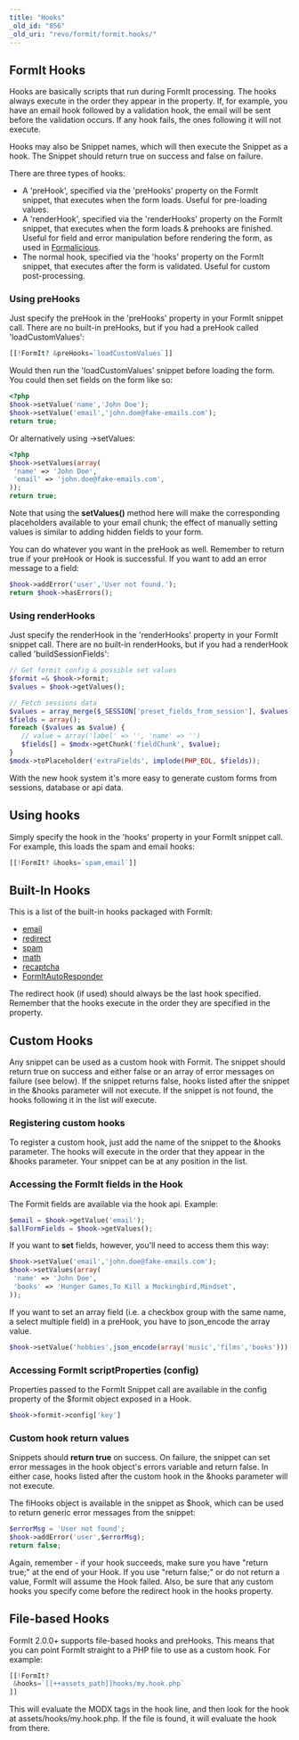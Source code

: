 ```yaml
---
title: "Hooks"
_old_id: "856"
_old_uri: "revo/formit/formit.hooks/"
---
```


## FormIt Hooks

 Hooks are basically scripts that run during FormIt processing. The hooks always execute in the order they appear in the property. If, for example, you have an email hook followed by a validation hook, the email will be sent before the validation occurs. If any hook fails, the ones following it will not execute.

 Hooks may also be Snippet names, which will then execute the Snippet as a hook. The Snippet should return true on success and false on failure.

 There are three types of hooks:

- A 'preHook', specified via the 'preHooks' property on the FormIt snippet, that executes when the form loads. Useful for pre-loading values.
- A 'renderHook', specified via the 'renderHooks' property on the FormIt snippet, that executes when the form loads & prehooks are finished. Useful for field and error manipulation before rendering the form, as used in [Formalicious](https://www.modmore.com/formalicious/).
- The normal hook, specified via the 'hooks' property on the FormIt snippet, that executes after the form is validated. Useful for custom post-processing.

### Using preHooks

 Just specify the preHook in the 'preHooks' property in your FormIt snippet call. There are no built-in preHooks, but if you had a preHook called 'loadCustomValues':

 ``` php 
[[!FormIt? &preHooks=`loadCustomValues`]]
```

 Would then run the 'loadCustomValues' snippet before loading the form. You could then set fields on the form like so:

 ``` php 
<?php
$hook->setValue('name','John Doe');
$hook->setValue('email','john.doe@fake-emails.com');
return true;
```

 Or alternatively using ->setValues:

 ``` php 
<?php
$hook->setValues(array(
  'name' => 'John Doe',
  'email' => 'john.doe@fake-emails.com',
));
return true;
```

 Note that using the **setValues()** method here will make the corresponding placeholders available to your email chunk; the effect of manually setting values is similar to adding hidden fields to your form.

 You can do whatever you want in the preHook as well. Remember to return true if your preHook or Hook is successful. If you want to add an error message to a field:

 ``` php 
$hook->addError('user','User not found.');
return $hook->hasErrors();
```

### Using renderHooks

 Just specify the renderHook in the 'renderHooks' property in your FormIt snippet call. There are no built-in renderHooks, but if you had a renderHook called 'buildSessionFields':

 ``` php 
// Get formit config & possible set values
$formit =& $hook->formit;
$values = $hook->getValues();

// Fetch sessions data
$values = array_merge($_SESSION['preset_fields_from_session'], $values);
$fields = array();
foreach ($values as $value) {
	// value = array('label' => '', 'name' => '')
	$fields[] = $modx->getChunk('fieldChunk', $value);
}
$modx->toPlaceholder('extraFields', implode(PHP_EOL, $fields));
```

With the new hook system it's more easy to generate custom forms from sessions, database or api data.

## Using hooks

Simply specify the hook in the 'hooks' property in your FormIt snippet call. For example, this loads the spam and email hooks:

 ``` php 
[[!FormIt? &hooks=`spam,email`]]
```

## Built-In Hooks

 This is a list of the built-in hooks packaged with FormIt:

- [email](/extras/revo/formit/formit.hooks/formit.hooks.email "FormIt.Hooks.email")
- [redirect](/extras/revo/formit/formit.hooks/formit.hooks.redirect "FormIt.Hooks.redirect")
- [spam](/extras/revo/formit/formit.hooks/formit.hooks.spam "FormIt.Hooks.spam")
- [math](/extras/revo/formit/formit.hooks/formit.hooks.math "FormIt.Hooks.math")
- [recaptcha](/extras/revo/formit/formit.hooks/formit.hooks.recaptcha "FormIt.Hooks.recaptcha")
- [FormItAutoResponder](/extras/revo/formit/formit.hooks/formit.hooks.formitautoresponder "FormIt.Hooks.FormItAutoResponder")

 The redirect hook (if used) should always be the last hook specified. Remember that the hooks execute in the order they are specified in the property.

## Custom Hooks

 Any snippet can be used as a custom hook with Formit. The snippet should return true on success and either false or an array of error messages on failure (see below). If the snippet returns false, hooks listed after the snippet in the &hooks parameter will not execute. If the snippet is not found, the hooks following it in the list _will_ execute.

### Registering custom hooks

 To register a custom hook, just add the name of the snippet to the &hooks parameter. The hooks will execute in the order that they appear in the &hooks parameter. Your snippet can be at any position in the list.

### Accessing the FormIt fields in the Hook

 The Formit fields are available via the hook api. Example:

 ``` php 
$email = $hook->getValue('email');
$allFormFields = $hook->getValues();
```

 If you want to **set** fields, however, you'll need to access them this way:

 ``` php 
$hook->setValue('email','john.doe@fake-emails.com');
$hook->setValues(array(
  'name' => 'John Doe',
  'books' => 'Hunger Games,To Kill a Mockingbird,Mindset',
));
```

 If you want to set an array field (i.e. a checkbox group with the same name, a select multiple field) in a preHook, you have to json\_encode the array value.

 ``` php 
$hook->setValue('hobbies',json_encode(array('music','films','books')));
```

### Accessing FormIt scriptProperties (config)

 Properties passed to the FormIt Snippet call are available in the config property of the $formit object exposed in a Hook.

 ``` php 
$hook->formit->config['key']
```

### Custom hook return values

 Snippets should **return true** on success. On failure, the snippet can set error messages in the hook object's errors variable and return false. In either case, hooks listed after the custom hook in the &hooks parameter will not execute.

 The fiHooks object is available in the snippet as $hook, which can be used to return generic error messages from the snippet:

 ``` php 
$errorMsg = 'User not found';
$hook->addError('user',$errorMsg);
return false;
```

 Again, remember - if your hook succeeds, make sure you have "return true;" at the end of your Hook. If you use "return false;" or do not return a value, FormIt will assume the Hook failed. Also, be sure that any custom hooks you specify come before the redirect hook in the hooks property.

## File-based Hooks

 FormIt 2.0.0+ supports file-based hooks and preHooks. This means that you can point FormIt straight to a PHP file to use as a custom hook. For example:

 ``` php 
[[!FormIt? 
  &hooks=`[[++assets_path]]hooks/my.hook.php`
]]
```

 This will evaluate the MODX tags in the hook line, and then look for the hook at assets/hooks/my.hook.php. If the file is found, it will evaluate the hook from there.